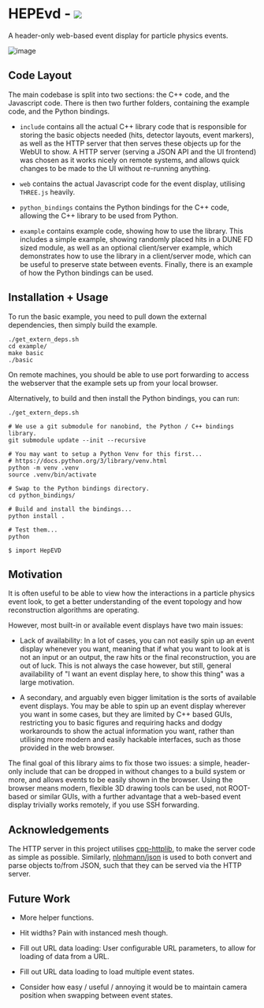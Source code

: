 # HEPEvd - <a href="https://crossr.github.io/HepEVD/" alt="Contributors"><img src="https://img.shields.io/badge/Live_Demo-blue" /></a>

A header-only web-based event display for particle physics events.

![image](https://github.com/CrossR/hep_evd/assets/10038688/badd2e8d-9a88-492f-8f1e-b41094af7e72)

## Code Layout

The main codebase is split into two sections: the C++ code, and the Javascript code.
There is then two further folders, containing the example code, and the Python bindings.

- `include` contains all the actual C++ library code that is responsible for storing
  the basic objects needed (hits, detector layouts, event markers), as well as the HTTP
  server that then serves these objects up for the WebUI to show. A HTTP server (serving
  a JSON API and the UI frontend) was chosen as it works nicely on remote systems, and
  allows quick changes to be made to the UI without re-running anything.

- `web` contains the actual Javascript code for the event display, utilising `THREE.js`
  heavily.

- `python_bindings` contains the Python bindings for the C++ code, allowing the C++
  library to be used from Python.

- `example` contains example code, showing how to use the library. This includes a simple
  example, showing randomly placed hits in a DUNE FD sized module, as well as an optional
  client/server example, which demonstrates how to use the library in a client/server mode,
  which can be useful to preserve state between events. Finally, there is an example of how the Python bindings can be used.

## Installation + Usage

To run the basic example, you need to pull down the external dependencies, then simply
build the example.

```
./get_extern_deps.sh
cd example/
make basic
./basic
```

On remote machines, you should be able to use port forwarding to access the webserver
that the example sets up from your local browser.

Alternatively, to build and then install the Python bindings, you can run:

```
./get_extern_deps.sh

# We use a git submodule for nanobind, the Python / C++ bindings library.
git submodule update --init --recursive

# You may want to setup a Python Venv for this first...
# https://docs.python.org/3/library/venv.html
python -m venv .venv
source .venv/bin/activate

# Swap to the Python bindings directory.
cd python_bindings/

# Build and install the bindings...
python install .

# Test them...
python

$ import HepEVD
```

## Motivation

It is often useful to be able to view how the interactions in a particle physics event
look, to get a better understanding of the event topology and how reconstruction
algorithms are operating.

However, most built-in or available event displays have two main issues:

- Lack of availability: In a lot of cases, you can not easily spin up an event display
  whenever you want, meaning that if what you want to look at is not an input or an
  output, the raw hits or the final reconstruction, you are out of luck. This is not
  always the case however, but still, general availability of "I want an event display
  here, to show this thing" was a large motivation.

- A secondary, and arguably even bigger limitation is the sorts of available event
  displays. You may be able to spin up an event display wherever you want in some
  cases, but they are limited by C++ based GUIs, restricting you to basic figures and
  requiring hacks and dodgy workarounds to show the actual information you want, rather
  than utilising more modern and easily hackable interfaces, such as those provided in
  the web browser.

The final goal of this library aims to fix those two issues: a simple, header-only
include that can be dropped in without changes to a build system or more, and allows
events to be easily shown in the browser. Using the browser means modern, flexible 3D
drawing tools can be used, not ROOT-based or similar GUIs, with a further advantage that
a web-based event display trivially works remotely, if you use SSH forwarding.

## Acknowledgements

The HTTP server in this project utilises
[cpp-httplib](https://github.com/yhirose/cpp-httplib), to make the server code as simple
as possible. Similarly, [nlohmann/json](https://github.com/nlohmann/json) is used to both
convert and parse objects to/from JSON, such that they can be served via the HTTP server.

## Future Work

- More helper functions.

- Hit widths? Pain with instanced mesh though.

- Fill out URL data loading: User configurable URL parameters, to allow for loading
  of data from a URL.

- Fill out URL data loading to load multiple event states.

- Consider how easy / useful / annoying it would be to maintain camera position
  when swapping between event states.
